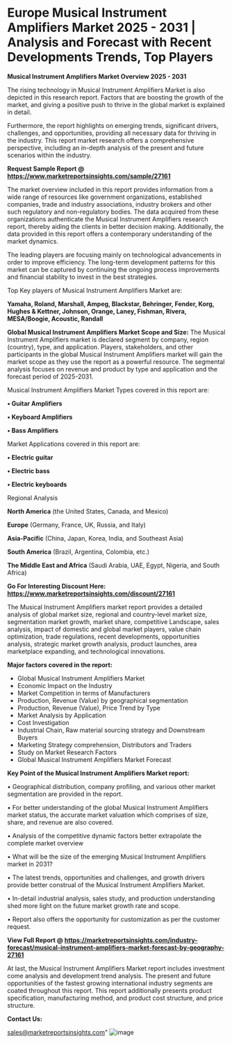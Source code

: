  # Europe Musical Instrument Amplifiers Market 2025 - 2031 | Analysis and Forecast with Recent Developments Trends, Top Players

<Strong> Musical Instrument Amplifiers Market Overview 2025 - 2031</strong>

The rising technology in Musical Instrument Amplifiers Market is also depicted in this research report. Factors that are boosting the growth of the market, and giving a positive push to thrive in the global market is explained in detail.

Furthermore, the report highlights on emerging trends, significant drivers, challenges, and opportunities, providing all necessary data for thriving in the industry. This report market research offers a comprehensive perspective, including an in-depth analysis of the present and future scenarios within the industry.

<strong>Request Sample Report @ <a href=https://www.marketreportsinsights.com/sample/27161>https://www.marketreportsinsights.com/sample/27161</a></strong>

The market overview included in this report provides information from a wide range of resources like government organizations, established companies, trade and industry associations, industry brokers and other such regulatory and non-regulatory bodies. The data acquired from these organizations authenticate the Musical Instrument Amplifiers research report, thereby aiding the clients in better decision making. Additionally, the data provided in this report offers a contemporary understanding of the market dynamics.

The leading players are focusing mainly on technological advancements in order to improve efficiency. The long-term development patterns for this market can be captured by continuing the ongoing process improvements and financial stability to invest in the best strategies.

Top Key players of Musical Instrument Amplifiers Market are:

<strong>Yamaha, Roland, Marshall, Ampeg, Blackstar, Behringer, Fender, Korg, Hughes & Kettner, Johnson, Orange, Laney, Fishman, Rivera, MESA/Boogie, Acoustic, Randall</strong>

<strong><b>Global Musical Instrument Amplifiers Market Scope and Size:</b></strong>
The Musical Instrument Amplifiers market is declared segment by company, region (country), type, and application. Players, stakeholders, and other participants in the global Musical Instrument Amplifiers market will gain the market scope as they use the report as a powerful resource. The segmental analysis focuses on revenue and product by type and application and the forecast period of 2025-2031.

Musical Instrument Amplifiers Market Types covered in this report are:

<strong>• Guitar Amplifiers

• Keyboard Amplifiers

• Bass Amplifiers</strong>

Market Applications covered in this report are:

<strong>• Electric guitar

• Electric bass

• Electric keyboards</strong> 

Regional Analysis

<strong>North America</strong> (the United States, Canada, and Mexico)

<strong>Europe</strong> (Germany, France, UK, Russia, and Italy)

<strong>Asia-Pacific</strong> (China, Japan, Korea, India, and Southeast Asia)

<strong>South America</strong> (Brazil, Argentina, Colombia, etc.)

<strong>The Middle East and Africa</strong> (Saudi Arabia, UAE, Egypt, Nigeria, and South Africa)

<strong>Go For Interesting Discount Here: <a href=https://www.marketreportsinsights.com/discount/27161>https://www.marketreportsinsights.com/discount/27161</a></strong>

The Musical Instrument Amplifiers market report provides a detailed analysis of global market size, regional and country-level market size, segmentation market growth, market share, competitive Landscape, sales analysis, impact of domestic and global market players, value chain optimization, trade regulations, recent developments, opportunities analysis, strategic market growth analysis, product launches, area marketplace expanding, and technological innovations.

<strong><b>Major factors covered in the report:</b></strong>
<ul>
  <li>Global Musical Instrument Amplifiers Market </li>
  <li>Economic Impact on the Industry</li>
  <li>Market Competition in terms of Manufacturers</li>
  <li>Production, Revenue (Value) by geographical segmentation</li>
  <li>Production, Revenue (Value), Price Trend by Type</li>
  <li>Market Analysis by Application</li>
  <li>Cost Investigation</li>
  <li>Industrial Chain, Raw material sourcing strategy and Downstream Buyers</li>
  <li>Marketing Strategy comprehension, Distributors and Traders</li>
  <li>Study on Market Research Factors</li>
  <li>Global Musical Instrument Amplifiers Market Forecast</li>
</ul>

<strong><b>Key Point of the Musical Instrument Amplifiers Market report:</b></strong>

• Geographical distribution, company profiling, and various other market segmentation are provided in the report.

• For better understanding of the global Musical Instrument Amplifiers market status, the accurate market valuation which comprises of size, share, and revenue are also covered.

• Analysis of the competitive dynamic factors better extrapolate the complete market overview

• What will be the size of the emerging Musical Instrument Amplifiers market in 2031?

• The latest trends, opportunities and challenges, and growth drivers provide better construal of the Musical Instrument Amplifiers Market.

• In-detail industrial analysis, sales study, and production understanding shed more light on the future market growth rate and scope.

• Report also offers the opportunity for customization as per the customer request.

<strong><b>View Full Report @ <a href=https://marketreportsinsights.com/industry-forecast/musical-instrument-amplifiers-market-forecast-by-geography-27161>https://marketreportsinsights.com/industry-forecast/musical-instrument-amplifiers-market-forecast-by-geography-27161</a></b></strong>


At last, the Musical Instrument Amplifiers Market report includes investment come analysis and development trend analysis. The present and future opportunities of the fastest growing international industry segments are coated throughout this report. This report additionally presents product specification, manufacturing method, and product cost structure, and price structure.

<strong>Contact Us:</strong>

sales@marketreportsinsights.com"
![image](https://github.com/user-attachments/assets/b74eb510-e826-4c1b-8422-623493dfd935)
